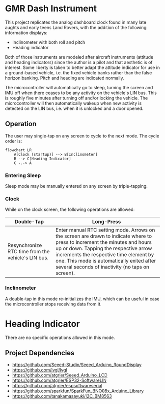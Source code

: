 # GMR Dash Instrument

This project replicates the analog dashboard clock found in many late aughts and early teens Land
Rovers, with the addition of the following information displays:

- Inclinometer with both roll and pitch
- Heading indicator

Both of those instruments are modeled after aircraft instruments (attitude and heading indicators)
since the author is a pilot and that aesthetic is of interest. Some liberty is taken to better
adapt the attitude indicator for use in a ground-based vehicle, i.e. the fixed vehicle banks
rather than the false horizon banking. Pitch and heading are indicated normally.

The microcontroller will automatically go to sleep, turning the screen and IMU off when there
ceases to be any activity on the vehicle's LIN bus. This is roughly five minutes after turning
off and/or locking the vehicle. The microcontroller will then automatically wakeup when new
activity is detected on the LIN bus, i.e. when it is unlocked and a door opened.

## Operation

The user may single-tap on any screen to cycle to the next mode. The cycle order is:

```mermaid
flowchart LR
    A[Clock (startup)] --> B[Inclinometer]
    B --> C[Heading Indicator]
    C -.-> A
```

### Entering Sleep

Sleep mode may be manually entered on any screen by triple-tapping.

### Clock

While on the clock screen, the following operations are allowed:

| Double-Tap | Long-Press |
|------------|------------|
| Resynchronize RTC time from the vehicle's LIN bus. | Enter manual RTC setting mode. Arrows on the screen are drawn to indicate where to press to increment the minutes and hours up or down. Tapping the respective arrow increments the respective time element by one. This mode is automatically exited after several seconds of inactivity (no taps on screen). |

### Inclinometer

A double-tap in this mode re-initializes the IMU, which can be useful in case the microcontroller
stops receiving data from it.

# Heading Indicator

There are no specific operations allowed in this mode.

## Project Dependencies
- https://github.com/Seeed-Studio/Seeed_Arduino_RoundDisplay
- https://github.com/lvgl/lvgl
- https://github.com/atgrier/Seeed_Arduino_LCD
- https://github.com/atgrier/ESP32-SoftwareLIN
- https://github.com/atgrier/espsoftwareserial
- https://github.com/sparkfun/SparkFun_BNO08x_Arduino_Library
- https://github.com/tanakamasayuki/I2C_BM8563
